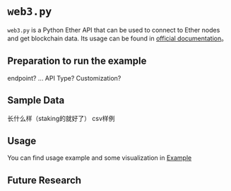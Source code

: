 # `web3.py`

`web3.py` is a Python Ether API that can be used to connect to Ether nodes and get blockchain data. Its usage can be found in [official documentation](https://web3py.readthedocs.io/en/stable/)。

## Preparation to run the example

endpoint? ...
API Type?
Customization?
 
## Sample Data

长什么样（staking的就好了）
csv样例

## Usage

You can find usage example and some visualization in [Example](../examples/web3py.ipynb)

## Future Research

